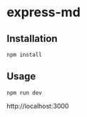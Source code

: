 # express-md

## Installation

```
npm install
```

## Usage

```
npm run dev
```
http://localhost:3000